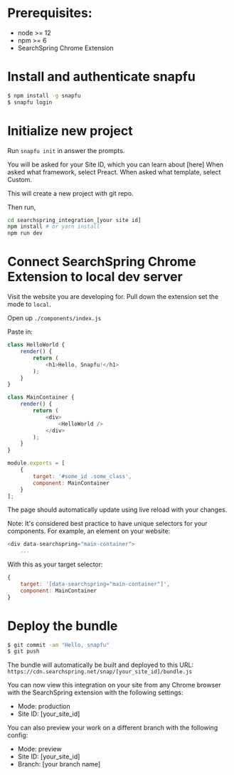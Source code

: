 # Prerequisites:
- node >= 12
- npm >= 6
- SearchSpring Chrome Extension

# Install and authenticate snapfu
```sh
$ npm install -g snapfu
$ snapfu login
```

# Initialize new project

Run `snapfu init` in answer the prompts. 

You will be asked for your Site ID, which you can learn about [here]
When asked what framework, select Preact. 
When asked what template, select Custom.

This will create a new project with git repo.

Then run,

```sh
cd searchspring_integration_[your site id]
npm install # or yarn install
npm run dev
```

# Connect SearchSpring Chrome Extension to local dev server

Visit the website you are developing for. Pull down the extension set the mode to `local`. 

Open up `./components/index.js` 

Paste in:

```js
class HelloWorld {
	render() {
		return (
			<h1>Hello, Snapfu!</h1>
		);
	}
}

class MainContainer {
	render() {
		return (
			<div>
				<HelloWorld />
			</div>
		);
	}
}

module.exports = [
	{
		target: '#some_id .some_class',
		component: MainContainer
	}
];
```

The page should automatically update using live reload with your changes.

Note: It's considered best practice to have unique selectors for your components. For example, an element on your website:

```js
<div data-searchspring="main-container">
	...
```

With this as your target selector:
```js
{
	target: '[data-searchspring="main-container"]',
	component: MainContainer
}
```

# Deploy the bundle

```sh
$ git commit -am "Hello, snapfu"
$ git push
```

The bundle will automatically be built and deployed to this URL: `https://cdn.searchspring.net/snap/[your_site_id]/bundle.js`

You can now view this integration on your site from any Chrome browser with the SearchSpring extension with the following settings:

- Mode: production
- Site ID: [your_site_id]

You can also preview your work on a different branch with the following config:

- Mode: preview
- Site ID: [your_site_id]
- Branch: [your branch name]
